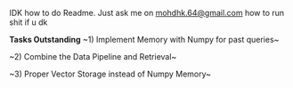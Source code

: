 IDK how to do Readme. Just ask me on mohdhk.64@gmail.com how to run shit if u dk

**Tasks Outstanding**
~1) Implement Memory with Numpy for past queries~

~2) Combine the Data Pipeline and Retrieval~

~3) Proper Vector Storage instead of Numpy Memory~
